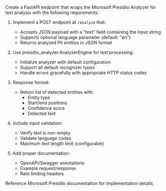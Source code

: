 Create a FastAPI endpoint that wraps the Microsoft Presidio Analyzer for text analysis with the following requirements:

1. Implement a POST endpoint at `/analyze` that:
   - Accepts JSON payload with a "text" field containing the input string
   - Supports optional language parameter (default: "en")
   - Returns analyzed PII entities in JSON format

2. Use presidio_analyzer.AnalyzerEngine for text processing:
   - Initialize analyzer with default configuration
   - Support all default recognizer types
   - Handle errors gracefully with appropriate HTTP status codes

3. Response format:
   - Return list of detected entities with:
     * Entity type
     * Start/end positions
     * Confidence score
     * Detected text

4. Include input validation:
   - Verify text is non-empty
   - Validate language codes
   - Maximum text length limit (configurable)

5. Add proper documentation:
   - OpenAPI/Swagger annotations
   - Example request/response
   - Rate limiting headers

Reference Microsoft Presidio documentation for implementation details.